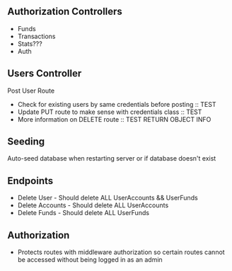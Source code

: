 
## Authorization Controllers
* Funds
* Transactions
* Stats???
* Auth



## Users Controller
 
Post User Route
* Check for existing users by same credentials before posting :: TEST
* Update PUT route to make sense with credentials class :: TEST
* More information on DELETE route :: TEST RETURN OBJECT INFO


## Seeding

Auto-seed database when restarting server or if database doesn't exist 

## Endpoints

* Delete User - Should delete ALL UserAccounts && UserFunds
* Delete Accounts - Should delete ALL UserAccounts 
* Delete Funds - Should delete ALL UserFunds


## Authorization
* Protects routes with middleware authorization so certain routes cannot be accessed without being logged in as an admin

